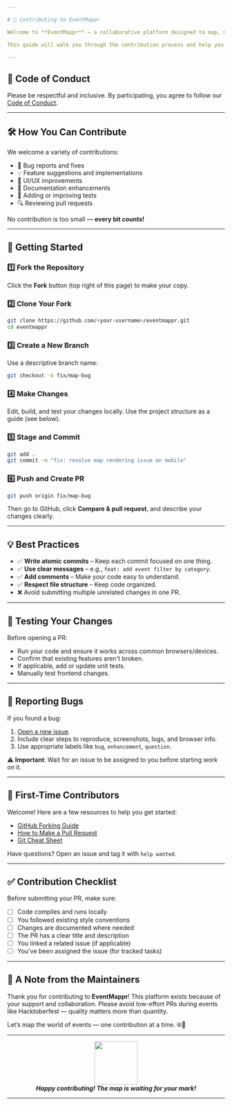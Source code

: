 ```yaml
---

# 📍 Contributing to EventMappr

Welcome to **EventMappr** — a collaborative platform designed to map, manage, and explore events with ease. Whether you're here to squash bugs, refine the UI, enhance backend logic, improve documentation, or contribute new ideas — we’re **excited to collaborate with you!** 🥳

This guide will walk you through the contribution process and help you get started smoothly.

---
```


## 📜 Code of Conduct

Please be respectful and inclusive. By participating, you agree to follow our [Code of Conduct](../docs/CODE_OF_CONDUCT.md).

---

## 🛠️ How You Can Contribute

We welcome a variety of contributions:

* 🐛 Bug reports and fixes
* 💡 Feature suggestions and implementations
* 🎨 UI/UX improvements
* 📘 Documentation enhancements
* 🧪 Adding or improving tests
* 🔍 Reviewing pull requests

No contribution is too small — **every bit counts!**

---

## 🚀 Getting Started

### 1️⃣ Fork the Repository

Click the **Fork** button (top right of this page) to make your copy.

### 2️⃣ Clone Your Fork

```bash
git clone https://github.com/<your-username>/eventmappr.git
cd eventmappr
```

### 3️⃣ Create a New Branch

Use a descriptive branch name:

```bash
git checkout -b fix/map-bug
```

### 4️⃣ Make Changes

Edit, build, and test your changes locally. Use the project structure as a guide (see below).

### 5️⃣ Stage and Commit

```bash
git add .
git commit -m "fix: resolve map rendering issue on mobile"
```

### 6️⃣ Push and Create PR

```bash
git push origin fix/map-bug
```

Then go to GitHub, click **Compare & pull request**, and describe your changes clearly.

---

## 💡 Best Practices

* ✅ **Write atomic commits** – Keep each commit focused on one thing.
* ✅ **Use clear messages** – e.g., `feat: add event filter by category`.
* ✅ **Add comments** – Make your code easy to understand.
* ✅ **Respect file structure** – Keep code organized.
* ❌ Avoid submitting multiple unrelated changes in one PR.

---

## 🧪 Testing Your Changes

Before opening a PR:

* Run your code and ensure it works across common browsers/devices.
* Confirm that existing features aren't broken.
* If applicable, add or update unit tests.
* Manually test frontend changes.

---

## 🐛 Reporting Bugs

If you found a bug:

1. [Open a new issue](https://github.com/Bhavya1352/eventmappr/issues/new).
2. Include clear steps to reproduce, screenshots, logs, and browser info.
3. Use appropriate labels like `bug`, `enhancement`, `question`.

⚠️ **Important**: Wait for an issue to be assigned to you before starting work on it.

---

## 🙌 First-Time Contributors

Welcome! Here are a few resources to help you get started:

* [GitHub Forking Guide](https://docs.github.com/en/get-started/quickstart/fork-a-repo)
* [How to Make a Pull Request](https://opensource.com/article/19/7/create-pull-request-github)
* [Git Cheat Sheet](https://education.github.com/git-cheat-sheet-education.pdf)

Have questions? Open an issue and tag it with `help wanted`.

---

## ✅ Contribution Checklist

Before submitting your PR, make sure:

* [ ] Code compiles and runs locally
* [ ] You followed existing style conventions
* [ ] Changes are documented where needed
* [ ] The PR has a clear title and description
* [ ] You linked a related issue (if applicable)
* [ ] You've been assigned the issue (for tracked tasks)

---

## 🙏 A Note from the Maintainers

Thank you for contributing to **EventMappr**! This platform exists because of your support and collaboration. Please avoid low-effort PRs during events like Hacktoberfest — quality matters more than quantity.

Let’s map the world of events — one contribution at a time. 🌐📍

---

<div align="center">
  <img src="https://media.giphy.com/media/3o7aD2saalBwwftBIY/giphy.gif" width="100" />
  <br />
  <em><b>Happy contributing! The map is waiting for your mark!</b></em>
</div>

---
